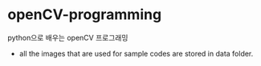# openCV-programming
python으로 배우는 openCV 프로그래밍

- all the images that are used for sample codes are stored in data folder.
